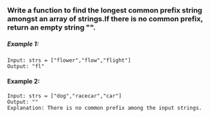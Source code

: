 ### Write a function to find the longest common prefix string amongst an array of strings.If there is no common prefix, return an empty string "".

##### Example 1:
```
Input: strs = ["flower","flow","flight"]
Output: "fl"
```

#### Example 2:
```
Input: strs = ["dog","racecar","car"]
Output: ""
Explanation: There is no common prefix among the input strings.
```
